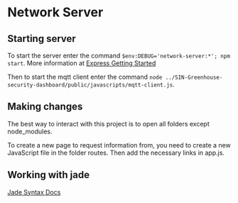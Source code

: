 # Network Server

## Starting server

To start the server enter the command `$env:DEBUG='network-server:*'; npm start`.
More information at [Express Getting Started](https://expressjs.com/en/starter/installing.html)

Then to start the mqtt client enter the command `node ../SIN-Greenhouse-security-dashboard/public/javascripts/mqtt-client.js`.

## Making changes

The best way to interact with this project is to open all folders except node_modules.

To create a new page to request information from, you need to create a new JavaScript file in the folder routes. Then add the necessary links in app.js.

## Working with jade

[Jade Syntax Docs](https://naltatis.github.io/jade-syntax-docs/)
